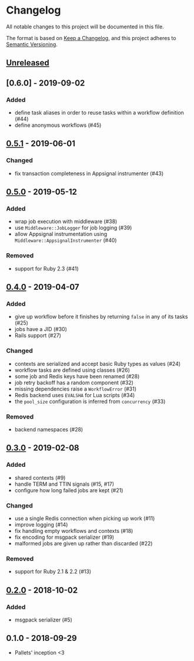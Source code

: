 # Changelog
All notable changes to this project will be documented in this file.

The format is based on [Keep a Changelog](https://keepachangelog.com/en/1.0.0/),
and this project adheres to [Semantic Versioning](https://semver.org/spec/v2.0.0.html).

## [Unreleased]

## [0.6.0] - 2019-09-02
### Added
- define task aliases in order to reuse tasks within a workflow definition (#44)
- define anonymous workflows (#45)

## [0.5.1] - 2019-06-01
### Changed
- fix transaction completeness in Appsignal instrumenter (#43)

## [0.5.0] - 2019-05-12
### Added
- wrap job execution with middleware (#38)
- use `Middleware::JobLogger` for job logging (#39)
- allow Appsignal instrumentation using `Middleware::AppsignalInstrumenter` (#40)

### Removed
- support for Ruby 2.3 (#41)

## [0.4.0] - 2019-04-07
### Added
- give up workflow before it finishes by returning `false` in any of its tasks (#25)
- jobs have a JID (#30)
- Rails support (#27)

### Changed
- contexts are serialized and accept basic Ruby types as values (#24)
- workflow tasks are defined using classes (#26)
- some job and Redis keys have been renamed (#28)
- job retry backoff has a random component (#32)
- missing dependencies raise a `WorkflowError` (#31)
- Redis backend uses `EVALSHA` for Lua scripts (#34)
- the `pool_size` configuration is inferred from `concurrency` (#33)

### Removed
- backend namespaces (#28)

## [0.3.0] - 2019-02-08
### Added
- shared contexts (#9)
- handle TERM and TTIN signals (#15, #17)
- configure how long failed jobs are kept (#21)

### Changed
- use a single Redis connection when picking up work (#11)
- improve logging (#14)
- fix handling empty workflows and contexts (#18)
- fix encoding for msgpack serializer (#19)
- malformed jobs are given up rather than discarded (#22)

### Removed
- support for Ruby 2.1 & 2.2 (#13)

## [0.2.0] - 2018-10-02
### Added
- msgpack serializer (#5)

## 0.1.0 - 2018-09-29
- Pallets' inception <3

[Unreleased]: https://github.com/linkyndy/pallets/compare/compare/v0.5.1...HEAD
[0.5.1]: https://github.com/linkyndy/pallets/compare/v0.5.0...v0.5.1
[0.5.0]: https://github.com/linkyndy/pallets/compare/v0.4.0...v0.5.0
[0.4.0]: https://github.com/linkyndy/pallets/compare/v0.3.0...v0.5.0
[0.3.0]: https://github.com/linkyndy/pallets/compare/v0.2.0...v0.3.0
[0.2.0]: https://github.com/linkyndy/pallets/compare/v0.1.0...v0.2.0
